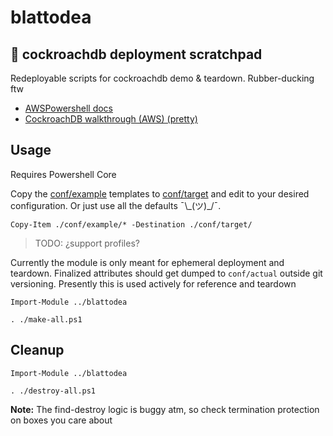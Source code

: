 # blattodea

## 🦆 cockroachdb deployment scratchpad

Redeployable scripts for cockroachdb demo & teardown. Rubber-ducking ftw

* [AWSPowershell docs][1]
* [CockroachDB walkthrough (AWS) (pretty)][2]

## Usage

Requires Powershell Core

Copy the [conf/example](conf/example) templates to [conf/target](conf/target) and edit to your desired configuration. Or just use all the defaults ¯\\\_(ツ)_/¯.

```pwsh
Copy-Item ./conf/example/* -Destination ./conf/target/
```

> TODO: ¿support profiles?

Currently the module is only meant for ephemeral deployment and teardown. Finalized attributes should get dumped to `conf/actual` outside git versioning. Presently this is used actively for reference and teardown

```pwsh
Import-Module ../blattodea

. ./make-all.ps1
```

## Cleanup

```pwsh
Import-Module ../blattodea

. ./destroy-all.ps1
```

**Note:** The find-destroy logic is buggy atm, so check termination protection on boxes you care about

[1]: https://docs.aws.amazon.com/powershell/latest/reference/
[2]: https://www.cockroachlabs.com/docs/stable/deploy-cockroachdb-on-aws.html

